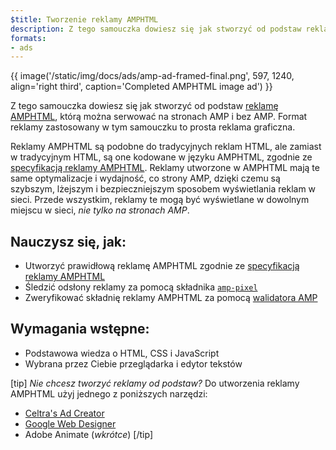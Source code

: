 ```yaml
---
$title: Tworzenie reklamy AMPHTML
description: Z tego samouczka dowiesz się jak stworzyć od podstaw reklamę AMPHTML, którą można serwować na stronach AMP i bez AMP.
formats:
- ads
---
```


{{ image('/static/img/docs/ads/amp-ad-framed-final.png', 597, 1240, align='right third', caption='Completed AMPHTML image ad') }}

Z tego samouczka dowiesz się jak stworzyć od podstaw [reklamę AMPHTML](../../../../documentation/guides-and-tutorials/learn/intro-to-amphtml-ads.md), którą można serwować na stronach AMP i bez AMP. Format reklamy zastosowany w tym samouczku to prosta reklama graficzna.

Reklamy AMPHTML są podobne do tradycyjnych reklam HTML, ale zamiast w tradycyjnym HTML, są one kodowane w języku AMPHTML, zgodnie ze [specyfikacją reklamy AMPHTML](../../../../documentation/guides-and-tutorials/learn/a4a_spec.md). Reklamy utworzone w AMPHTML mają te same optymalizacje i wydajność, co strony AMP, dzięki czemu są szybszym, lżejszym i bezpieczniejszym sposobem wyświetlania reklam w sieci. Przede wszystkim, reklamy te mogą być wyświetlane w dowolnym miejscu w sieci, *nie tylko na stronach AMP*.

## Nauczysz się, jak:

- Utworzyć prawidłową reklamę AMPHTML zgodnie ze [specyfikacją reklamy AMPHTML](../../../../documentation/guides-and-tutorials/learn/a4a_spec.md)
- Śledzić odsłony reklamy za pomocą składnika [`amp-pixel`](../../../../documentation/components/reference/amp-pixel.md)
- Zweryfikować składnię reklamy AMPHTML za pomocą [walidatora AMP](https://validator.ampproject.org/#htmlFormat=AMP4ADS)

## Wymagania wstępne:

- Podstawowa wiedza o HTML, CSS i JavaScript
- Wybrana przez Ciebie przeglądarka i edytor tekstów

[tip] *Nie chcesz tworzyć reklamy od podstaw?* Do utworzenia reklamy AMPHTML użyj jednego z poniższych narzędzi:

- [Celtra's Ad Creator](http://www.prnewswire.com/news-releases/celtra-partners-with-the-amp-project-showcases-amp-ad-creation-at-google-io-event-300459514.html)
- [Google Web Designer](https://support.google.com/webdesigner/answer/7529856)
- Adobe Animate (*wkrótce*) [/tip]
